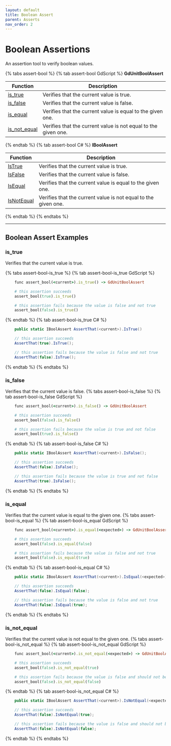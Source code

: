 ```yaml
---
layout: default
title: Boolean Assert
parent: Asserts
nav_order: 2
---
```


# Boolean Assertions

An assertion tool to verify boolean values.

{% tabs assert-bool %}
{% tab assert-bool GdScript %}
**GdUnitBoolAssert**<br>

|Function|Description|
|--- | --- |
|[is_true](/gdUnit4/asserts/assert-bool/#is_true)| Verifies that the current value is true.|
|[is_false](/gdUnit4/asserts/assert-bool/#is_false)| Verifies that the current value is false.|
|[is_equal](/gdUnit4/asserts/assert-bool/#is_equal)| Verifies that the current value is equal to the given one.|
|[is_not_equal](/gdUnit4/asserts/assert-bool/#is_not_equal)| Verifies that the current value is not equal to the given one.|
{% endtab %}
{% tab assert-bool C# %}
**IBoolAssert**<br>

|Function|Description|
|--- | --- |
|[IsTrue](/gdUnit4/asserts/assert-bool/#is_true)| Verifies that the current value is true.|
|[IsFalse](/gdUnit4/asserts/assert-bool/#is_false)| Verifies that the current value is false.|
|[IsEqual](/gdUnit4/asserts/assert-bool/#is_equal)| Verifies that the current value is equal to the given one.|
|[IsNotEqual](/gdUnit4/asserts/assert-bool/#is_not_equal)| Verifies that the current value is not equal to the given one.|
{% endtab %}
{% endtabs %}

---

## Boolean Assert Examples

### is_true

Verifies that the current value is true.

{% tabs assert-bool-is_true %}
{% tab assert-bool-is_true GdScript %}

```ruby
    func assert_bool(<current>).is_true() -> GdUnitBoolAssert
```

```ruby
    # this assertion succeeds
    assert_bool(true).is_true()

    # this assertion fails because the value is false and not true
    assert_bool(false).is_true()
```

{% endtab %}
{% tab assert-bool-is_true C# %}

```cs
    public static IBoolAssert AssertThat(<current>).IsTrue()
```

```cs
    // this assertion succeeds
    AssertThat(true).IsTrue();

    // this assertion fails because the value is false and not true
    AssertThat(false).IsTrue();
```

{% endtab %}
{% endtabs %}

### is_false

Verifies that the current value is false.
{% tabs assert-bool-is_false %}
{% tab assert-bool-is_false GdScript %}

```ruby
    func assert_bool(<current>).is_false() -> GdUnitBoolAssert
```

```ruby
    # this assertion succeeds
    assert_bool(false).is_false()

    # this assertion fails because the value is true and not false
    assert_bool(true).is_false()
```

{% endtab %}
{% tab assert-bool-is_false C# %}

```cs
    public static IBoolAssert AssertThat(<current>).IsFalse();
```

```cs
    // this assertion succeeds
    AssertThat(false).IsFalse();

    // this assertion fails because the value is true and not false
    AssertThat(true).IsFalse();
```

{% endtab %}
{% endtabs %}

### is_equal

Verifies that the current value is equal to the given one.
{% tabs assert-bool-is_equal %}
{% tab assert-bool-is_equal GdScript %}

```ruby
    func assert_bool(<current>).is_equal(<expected>) -> GdUnitBoolAssert
```

```ruby
    # this assertion succeeds
    assert_bool(false).is_equal(false)

    # this assertion fails because the value is false and not true
    assert_bool(false).is_equal(true)
```

{% endtab %}
{% tab assert-bool-is_equal C# %}

```cs
    public static IBoolAssert AssertThat(<current>).IsEqual(<expected>);
```

```cs
    // this assertion succeeds
    AssertThat(false).IsEqual(false);

    // this assertion fails because the value is false and not true
    AssertThat(false).IsEqual(true);
```

{% endtab %}
{% endtabs %}

### is_not_equal

Verifies that the current value is not equal to the given one.
{% tabs assert-bool-is_not_equal %}
{% tab assert-bool-is_not_equal GdScript %}

```ruby
    func assert_bool(<current>).is_not_equal(<expected>) -> GdUnitBoolAssert
```

```ruby
    # this assertion succeeds
    assert_bool(false).is_not_equal(true)

    # this assertion fails because the value is false and should not be false
    assert_bool(false).is_not_equal(false)
```

{% endtab %}
{% tab assert-bool-is_not_equal C# %}

```cs
    public static IBoolAssert AssertThat(<current>).IsNotEqual(<expected>);
```

```cs
    // this assertion succeeds
    AssertThat(false).IsNotEqual(true);

    // this assertion fails because the value is false and should not be false
    AssertThat(false).IsNotEqual(false);
```

{% endtab %}
{% endtabs %}
